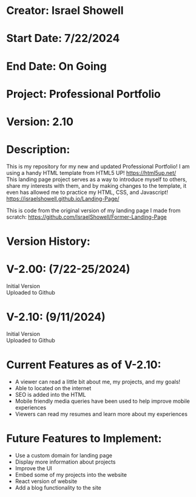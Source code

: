 # Creator: Israel Showell
# Start Date: 7/22/2024
# End Date: On Going
# Project: Professional Portfolio
# Version: 2.10

# Description:
This is my repository for my new and updated Professional Portfolio!
I am using a handy HTML template from HTML5 UP! https://html5up.net/ <br>
This landing page project serves as a way to introduce myself to others, share my interests with them,
and by making changes to the template, it even has allowed me to practice my HTML, CSS, and Javascript! <br>
https://israelshowell.github.io/Landing-Page/

This is code from the original version of my landing page I made from scratch: 
https://github.com/IsraelShowell/Former-Landing-Page


# Version History:
# V-2.00: (7/22-25/2024)
Initial Version <br>
Uploaded to Github <br>


# V-2.10: (9/11/2024)
Initial Version <br>
Uploaded to Github <br>



# Current Features as of V-2.10:
- A viewer can read a little bit about me, my projects, and my goals!
- Able to located on the internet
- SEO is added into the HTML
- Mobile friendly media queries have been used to help improve mobile experiences
- Viewers can read my resumes and learn more about my experiences

# Future Features to Implement:
- Use a custom domain for landing page
- Display more information about projects
- Improve the UI 
- Embed some of my projects into the website
- React version of website
- Add a blog functionality to the site


